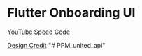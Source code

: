 # Flutter Onboarding UI

[YouTube Speed Code](https://www.youtube.com/watch?v=8eRQyE2PN7w)

[Design Credit](https://dribbble.com/shots/5965530-Communities-checklists-App-Onboarding-UI/attachments)
"# PPM_united_api" 
